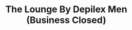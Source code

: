 ---
title: "The Lounge By Depilex Men (Business Closed)"
url: /karachi/the-lounge-by-depilex-men-business-closed/
shop: hairdresser
---